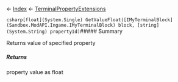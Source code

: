 ← [Index](Api-Index) ← [TerminalPropertyExtensions](Sandbox.ModAPI.Interfaces.TerminalPropertyExtensions)

```csharp[float](System.Single) GetValueFloat([IMyTerminalBlock](Sandbox.ModAPI.Ingame.IMyTerminalBlock) block, [string](System.String) propertyId)```##### Summary

Returns value of specified property

##### Returns

property value as float

